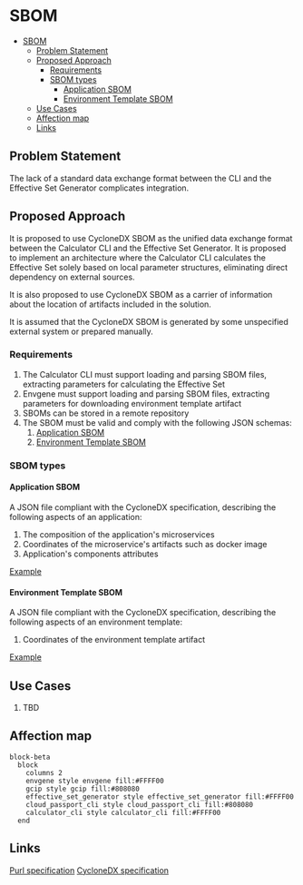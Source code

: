 
# SBOM

- [SBOM](#sbom)
  - [Problem Statement](#problem-statement)
  - [Proposed Approach](#proposed-approach)
    - [Requirements](#requirements)
    - [SBOM types](#sbom-types)
      - [Application SBOM](#application-sbom)
      - [Environment Template SBOM](#environment-template-sbom)
  - [Use Cases](#use-cases)
  - [Affection map](#affection-map)
  - [Links](#links)

## Problem Statement

The lack of a standard data exchange format between the CLI and the Effective Set Generator complicates integration.

## Proposed Approach

It is proposed to use CycloneDX SBOM as the unified data exchange format between the Calculator CLI and the Effective Set Generator. It is proposed to implement an architecture where the Calculator CLI calculates the Effective Set solely based on local parameter structures, eliminating direct dependency on external sources.

It is also proposed to use CycloneDX SBOM as a carrier of information about the location of artifacts included in the solution.

It is assumed that the CycloneDX SBOM is generated by some unspecified external system or prepared manually.

### Requirements

1. The Calculator CLI must support loading and parsing SBOM files, extracting parameters for calculating the Effective Set
2. Envgene must support loading and parsing SBOM files, extracting parameters for downloading environment template artifact
3. SBOMs can be stored in a remote repository
4. The SBOM must be valid and comply with the following JSON schemas:
   1. [Application SBOM](/schemas/application.sbom.schema.json)
   2. [Environment Template SBOM](/schemas/env-template.sbom.schema.json)

### SBOM types

#### Application SBOM

A JSON file compliant with the CycloneDX specification, describing the following aspects of an application:

1. The composition of the application's microservices
2. Coordinates of the microservice's artifacts such as docker image
3. Application's components attributes

[Example](/examples/application.sbom.json)

#### Environment Template SBOM

A JSON file compliant with the CycloneDX specification, describing the following aspects of an environment template:

1. Coordinates of the environment template artifact

[Example](/examples/env-template.sbom.json)

## Use Cases

1. TBD

## Affection map

```mermaid
block-beta
  block
    columns 2
    envgene style envgene fill:#FFFF00
    gcip style gcip fill:#808080
    effective_set_generator style effective_set_generator fill:#FFFF00
    cloud_passport_cli style cloud_passport_cli fill:#808080
    calculator_cli style calculator_cli fill:#FFFF00
  end
```

## Links

[Purl specification](https://github.com/package-url/purl-spec)
[CycloneDX specification](https://cyclonedx.org/docs/1.6/json/)
